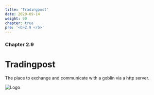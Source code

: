 ```yaml
---
title: 'Tradingpost'
date: 2020-09-14
weight: 90
chapter: true
pre: '<b>2.9 </b>'
---
```


### Chapter 2.9

# Tradingpost

The place to exchange and communicate with a goblin via a http server.

![Logo](/img/goblin-blupi-workshop.png?width=600px)
